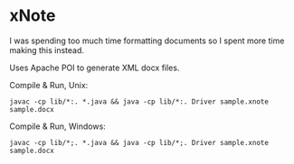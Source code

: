 # xNote

I was spending too much time formatting documents so I spent more time making this instead.

Uses Apache POI to generate XML docx files.

Compile & Run, Unix:
```
javac -cp lib/*:. *.java && java -cp lib/*:. Driver sample.xnote sample.docx
```

Compile & Run, Windows:
```
javac -cp lib/*;. *.java && java -cp lib/*;. Driver sample.xnote sample.docx
```